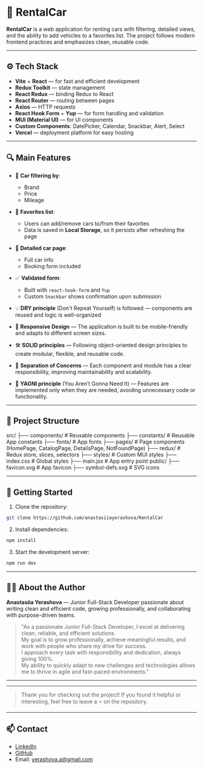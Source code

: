 # 🚗 RentalCar

**RentalCar** is a web application for renting cars with filtering, detailed views, and the ability to add vehicles to a favorites list. The project follows modern frontend practices and emphasizes clean, reusable code.

---

## ⚙️ Tech Stack

- **Vite** + **React** — for fast and efficient development
- **Redux Toolkit** — state management
- **React Redux** — binding Redux to React
- **React Router** — routing between pages
- **Axios** — HTTP requests
- **React Hook Form** + **Yup** — for form handling and validation
- **MUI (Material UI)** — for UI components
- **Custom Components**: DatePicker, Calendar, Snackbar, Alert, Select
- **Vercel** — deployment platform for easy hosting

---

## 🔍 Main Features

- 🔎 **Car filtering by**:

  - Brand
  - Price
  - Mileage

- 📌 **Favorites list**:

  - Users can add/remove cars to/from their favorites
  - Data is saved in **Local Storage**, so it persists after refreshing the page

- 📄 **Detailed car page**:

  - Full car info
  - Booking form included

- ✅ **Validated form**:

  - Built with `react-hook-form` and `Yup`
  - Custom `Snackbar` shows confirmation upon submission

- 💡 **DRY principle** (Don't Repeat Yourself) is followed — components are reused and logic is well-organized
- 📱 **Responsive Design** — The application is built to be mobile-friendly and adapts to different screen sizes.
- 🛠 **SOLID principles** — Following object-oriented design principles to create modular, flexible, and reusable code.
- 📂 **Separation of Concerns** — Each component and module has a clear responsibility, improving maintainability and scalability.
- 🚀 **YAGNI principle** (You Aren’t Gonna Need It) — Features are implemented only when they are needed, avoiding unnecessary code or functionality.

---

## 📁 Project Structure

src/
├── components/ # Reusable components
├── constants/ # Reusable App constants
├── fonts/ # App fonts
├── pages/ # Page components (HomePage, CatalogPage, DetailsPage, NotFoundPage)
├── redux/ # Redux store, slices, selectors
├── styles/ # Custom MUI styles
├── index.css # Global styles
├── main.jsx # App entry point
public/
├── favicon.svg # App favicon
├── symbol-defs.svg # SVG icons

---

## 🚀 Getting Started

1. Clone the repository:

```bash
git clone https://github.com/anastasiiayerashova/RentalCar

```

2. Install dependencies:

```bash
npm install

```

3. Start the development server:

```bash
npm run dev

```

---

## 👩‍💻 About the Author

**Anastasiia Yerashova** — Junior Full-Stack Developer passionate about writing clean and efficient code, growing professionally, and collaborating with purpose-driven teams.

> "As a passionate Junior Full-Stack Developer, I excel at delivering clean, reliable, and efficient solutions.  
> My goal is to grow professionally, achieve meaningful results, and work with people who share my drive for success.  
> I approach every task with responsibility and dedication, always giving 100%.  
> My ability to quickly adapt to new challenges and technologies allows me to thrive in agile and fast-paced environments."

---

---

> Thank you for checking out the project! If you found it helpful or interesting, feel free to leave a ⭐ on the repository.

---

## 📫 Contact

- [LinkedIn](www.linkedin.com/in/anastasia-yerashova)
- [GitHub](https://github.com/anastasiiayerashova)
- Email: yerashova.a@gmail.com
